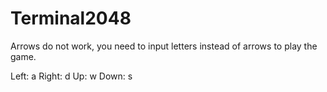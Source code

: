 # Terminal2048

Arrows do not work, you need to input letters instead of arrows to play the game.

Left: a
Right: d
Up: w
Down: s
